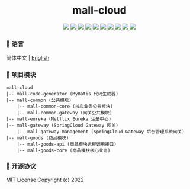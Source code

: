 <h1 align="center">mall-cloud</h1>

<p align="center">
<a target="_blank" href="https://gitee.com/zhouboyi/mall-cloud">
<img src="https://img.shields.io/badge/license-MIT-red"> 
<img src="https://img.shields.io/badge/JDK-1.8-darkcyan"> 
<img src="https://img.shields.io/badge/SpringBoot-2.3.12.RELEASE-brightgreen"> 
<img src="https://img.shields.io/badge/SpringCloud-Hoxton.SR12-brightgreen"> 
<img src="https://img.shields.io/badge/SpringCloud Alibaba-2.2.7.RELEASE-brightgreen"> 
<img src="https://img.shields.io/badge/MyBatis Plus-3.4.1-dodgerblue"> 
<img src="https://img.shields.io/badge/JJWT-0.9.0-blueviolet"> 
<img src="https://img.shields.io/badge/Swagger2 Knife4J-2.0.9-blue"> 
<img src="https://img.shields.io/badge/FastDFS-1.27.0.0-orange"> 
<img src="https://img.shields.io/badge/MinIO-7.1.0-crimson"> 
</a>
</p>

### 📖 语言
简体中文 | [English](./README.en.md)

### 💼 项目模块
```
mall-cloud
|-- mall-code-generator (MyBatis 代码生成器)
|-- mall-common (公共模块)
    |-- mall-common-core (核心业务公共模块)
    |-- mall-common-gateway (网关公共模块)
|-- mall-eureka (Netflix Eureka 注册中心)
|-- mall-gateway (SpringCloud Gateway 网关)
    |-- mall-gateway-management (SpringCloud Gateway 后台管理系统网关)
|-- mall-goods (商品模块)
    |-- mall-goods-api (商品模块远程调用接口)
    |-- mall-goods-core (商品模块核心业务)
```

### 📜 开源协议
[MIT License](https://opensource.org/licenses/MIT) Copyright (c) 2022
